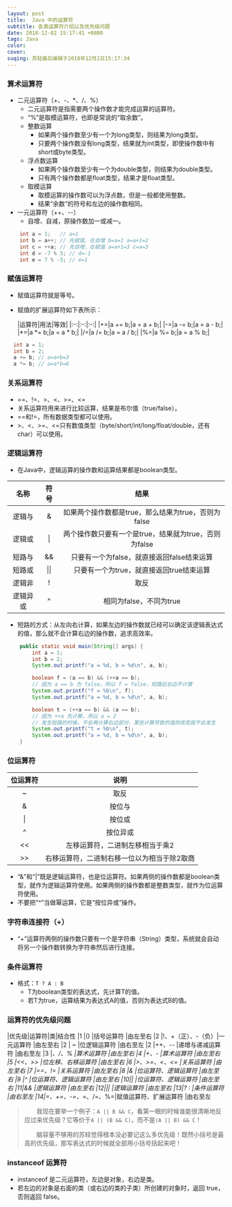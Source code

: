 ```yaml
---
layout: post
title:  Java 中的运算符
subtitle: 各类运算符介绍以及优先级问题
date: 2018-12-02 15:17:41 +0800
tags: Java
color:
cover:
suqing: 苏轻最后编辑于2018年12月2日15:17:34
---
```


### 算术运算符
  - 二元运算符（+、-、*、/、%）
    - 二元运算符是指需要两个操作数才能完成运算的运算符。
    - “%”是取模运算符，也即是常说的“取余数”。
    - 整数运算
      - 如果两个操作数至少有一个为long类型，则结果为long类型。
      - 只要两个操作数没有long类型，结果就为int类型，即使操作数中有short或byte类型。
    - 浮点数运算
      - 如果两个操作数至少有一个为double类型，则结果为double类型。
      - 只有两个操作数都是float类型，结果才是float类型。
    - 取模运算
      - 取模运算的操作数可以为浮点数，但是一般都使用整数。
      - 结果“余数”的符号和左边的操作数相同。
  - 一元运算符（++、--）
    - 自增、自减，原操作数加一或减一。

```java
    int a = 1;   // a=1
    int b = a++; // 先赋值，在自增 b=a=1 a=a+1=2
    int c = ++a; // 先自增，在赋值 a=a+1=3 c=a=3
    int d = -7 % 3; // d=-1
    int e = 7 % -3; // e=1
```

### 赋值运算符
  - 赋值运算符就是等号。
  - 赋值的扩展运算符如下表所示：

    |运算符|用法|等效|
|:-:|:-:|:-:|
|+=|a += b;|a = a + b;|
|-=|a -= b;|a = a - b;|
|*=|a *= b;|a = a * b;|
|/=|a /= b;|a = a / b;|
|%=|a %= b;|a = a % b;|

```java
  int a = 1;
  int b = 2;
  a += b; // a=a+b=3
  a *= b; // a=a*b=6
```

### 关系运算符

- ==、!=、>、<、>=、<=
- 关系运算符用来进行比较运算，结果是布尔值（true/false）。
- ==和!=，所有数据类型都可以使用。
- \>、<、>=、<=只有数值类型（byte/short/int/long/float/double，还有char）可以使用。

### 逻辑运算符

- 在Java中，逻辑运算的操作数和运算结果都是boolean类型。

|名称|符号|结果|
|:-:|:-:|:-:|
|逻辑与|&|如果两个操作数都是true，那么结果为true，否则为false|
|逻辑或|\||两个操作数只要有一个是true，结果就为true，否则为false|
|短路与|&&|只要有一个为false，就直接返回false结束运算|
|短路或|\|\||只要有一个为true，就直接返回true结束运算|
|逻辑非|!|取反|
|逻辑异或|^|相同为false，不同为true|

- 短路的方式：从左向右计算，如果左边的操作数就已经可以确定该逻辑表达式的值，那么就不会计算右边的操作数，追求高效率。

```java
    public static void main(String[] args) {
        int a = 1;
        int b = 2;
        System.out.printf("a = %d, b = %d\n", a, b);

        boolean f = (a == b) && (++a == b);
        // 因为 a == b 为 false，所以 f = false，短路后右边不计算
        System.out.printf("f = %b\n", f);
        System.out.printf("a = %d, b = %d\n", a, b);

        boolean t = (++a == b) && (a == b);
        // 因为 ++a 先计算，所以 a = 2
        // 发生短路的时候，不会再计算右边部分，某些计算导致的值的改变就不会发生
        System.out.printf("t = %b\n", t);
        System.out.printf("a = %d, b = %d\n", a, b);
    }
```

### 位运算符

|位运算符|说明|
|:-:|:-:|
|~|取反|
|&|按位与|
|\||按位或|
|^|按位异或|
|<<|左移运算符，二进制左移相当于乘2|
|>>|右移运算符，二进制右移一位以为相当于除2取商|

- “&”和“\|”既是逻辑运算符，也是位运算符。如果两侧的操作数都是boolean类型，就作为逻辑运算符使用。如果两侧的操作数都是整数类型，就作为位运算符使用。
- 不要把“^”当做幂运算，它是“按位异或”操作。

### 字符串连接符（+）

- “+”运算符两侧的操作数只要有一个是字符串（String）类型，系统就会自动将另一个操作数转换为字符串然后进行连接。

### 条件运算符

- 格式：`T ? A : B`
  - T为boolean类型的表达式，先计算T的值。
  - 若T为true，运算结果为表达式A的值，否则为表达式B的值。

### 运算符的优先级问题

|优先级|运算符|类|结合性
|1 |()              |括号运算符               |由左至右
|2 |!、+（正）、-（负）|一元运算符              |由左至右
|2 | ~               |位逻辑运算符            |由右至左
|2 |++、--           |递增与递减运算符         |由右至左
|3 |*、/、%          |算术运算符              |由左至右
|4 |+、-             |算术运算符              |由左至右
|5 |<<、>>           |位左移、右移运算符       |由左至右
|6 |>、>=、<、<=      |关系运算符             |由左至右
|7 |==、!=           |关系运算符              |由左至右
|8 |&               |位运算符、逻辑运算符      |由左至右
|9 |^               |位运算符、逻辑运算符      |由左至右
|10|\|               |位运算符、逻辑运算符     |由左至右
|11|&&               |逻辑运算符              |由左至右
|12|\|\|             |逻辑运算符              |由左至右
|13|? :              |条件运算符              |由右至左
|14|=、+=、-=、*=、/=、%=|赋值运算符、扩展运算符 |由右至左


> 　　我现在要举一个例子：`A || B && C`，看第一眼的时候谁能很清晰地反应过来优先级？它等价于`A || (B && C)`，而不是`(A || B) && C`！
>
> 　　脑容量不够用的苏轻觉得根本没必要记这么多优先级！既然小括号是最高的优先级，那写表达式的时候就全部用小括号括起来吧！

### instanceof 运算符

- instanceof 是二元运算符，左边是对象，右边是类。
- 若左边的对象是右面的类（或右边的类的子类）所创建的对象时，返回 true，否则返回 false。





